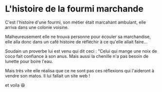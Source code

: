 # L'histoire de la fourmi marchande


C'est l'histoire d'une fourmi,
son métier était marcahant ambulant,
elle arriva dans une colonie voisine.

Malheureusement elle ne trouva personne
pour écouler sa marchandise, elle alla donc
dans un café histoire de réfléchir à ce qu'elle allait faire...

Soudain un proverbe lui est venu qui dit ceci : "Celui qui mange une noix de coco fait confiance à son anus. Mais aussi la chenille n'a pas besoin de lunette pour boire l'eau. 

Mais très vite elle réalisa que ce ne sont pas ces réflexions qui l'aideront à vendre son matos. Il lui fallait un site web !

et voila :satisfied: